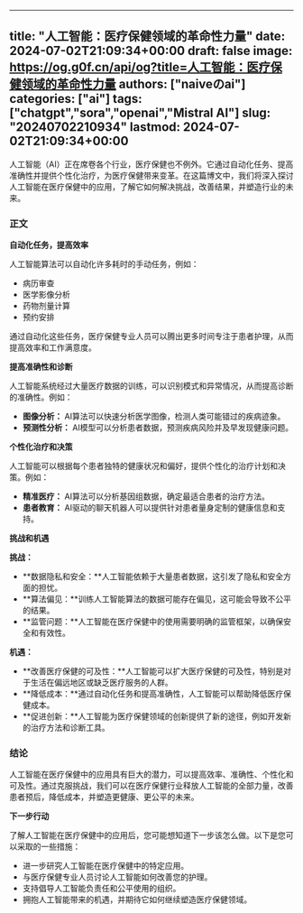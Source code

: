 
---
title: "人工智能：医疗保健领域的革命性力量"
date: 2024-07-02T21:09:34+00:00
draft: false
image: https://og.g0f.cn/api/og?title=人工智能：医疗保健领域的革命性力量
authors: ["naiveのai"]
categories: ["ai"]
tags: ["chatgpt","sora","openai","Mistral AI"]
slug: "20240702210934"
lastmod: 2024-07-02T21:09:34+00:00
---
人工智能（AI）正在席卷各个行业，医疗保健也不例外。它通过自动化任务、提高准确性并提供个性化治疗，为医疗保健带来变革。在这篇博文中，我们将深入探讨人工智能在医疗保健中的应用，了解它如何解决挑战，改善结果，并塑造行业的未来。

### 正文

**自动化任务，提高效率**

人工智能算法可以自动化许多耗时的手动任务，例如：

- 病历审查
- 医学影像分析
- 药物剂量计算
- 预约安排

通过自动化这些任务，医疗保健专业人员可以腾出更多时间专注于患者护理，从而提高效率和工作满意度。

**提高准确性和诊断**

人工智能系统经过大量医疗数据的训练，可以识别模式和异常情况，从而提高诊断的准确性。例如：

- **图像分析：** AI算法可以快速分析医学图像，检测人类可能错过的疾病迹象。
- **预测性分析：** AI模型可以分析患者数据，预测疾病风险并及早发现健康问题。

**个性化治疗和决策**

人工智能可以根据每个患者独特的健康状况和偏好，提供个性化的治疗计划和决策。例如：

- **精准医疗：** AI算法可以分析基因组数据，确定最适合患者的治疗方法。
- **患者教育：** AI驱动的聊天机器人可以提供针对患者量身定制的健康信息和支持。

**挑战和机遇**

**挑战：**

- **数据隐私和安全：**人工智能依赖于大量患者数据，这引发了隐私和安全方面的担忧。
- **算法偏见：**训练人工智能算法的数据可能存在偏见，这可能会导致不公平的结果。
- **监管问题：**人工智能在医疗保健中的使用需要明确的监管框架，以确保安全和有效性。

**机遇：**

- **改善医疗保健的可及性：**人工智能可以扩大医疗保健的可及性，特别是对于生活在偏远地区或缺乏医疗服务的人群。
- **降低成本：**通过自动化任务和提高准确性，人工智能可以帮助降低医疗保健成本。
- **促进创新：**人工智能为医疗保健领域的创新提供了新的途径，例如开发新的治疗方法和诊断工具。

### 结论

人工智能在医疗保健中的应用具有巨大的潜力，可以提高效率、准确性、个性化和可及性。通过克服挑战，我们可以在医疗保健行业释放人工智能的全部力量，改善患者预后，降低成本，并塑造更健康、更公平的未来。

**下一步行动**

了解人工智能在医疗保健中的应用后，您可能想知道下一步该怎么做。以下是您可以采取的一些措施：

- 进一步研究人工智能在医疗保健中的特定应用。
- 与医疗保健专业人员讨论人工智能如何改善您的护理。
- 支持倡导人工智能负责任和公平使用的组织。
- 拥抱人工智能带来的机遇，并期待它如何继续塑造医疗保健领域。
